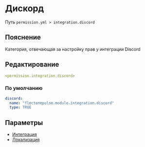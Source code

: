 # Дискорд
Путь `permission.yml > integration.discord`

## Пояснение
Категория, отвечающая за настройку прав у интеграции Discord

## Редактирование
```yaml
<permission.integration.discord>
```

### По умолчанию
```yaml
discord:
  name: "flectonepulse.module.integration.discord"
  type: TRUE
```

## Параметры

- [Интеграция](/docs/integration/discord/)
- [Локализация](/docs/localizations/ru_ru/integration/discord/)

<!--@include: @/parts/permission/permissionTier3.md-->

